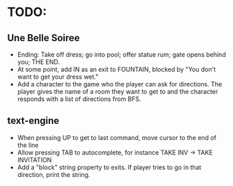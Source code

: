# TODO:

## Une Belle Soiree
* Ending: Take off dress; go into pool; offer statue rum; gate opens behind you; THE END.
* At some point, add IN as an exit to FOUNTAIN, blocked by "You don't want to get your dress wet."
* Add a character to the game who the player can ask for directions. The player gives the name of a room they want to get to and the character responds with a list of directions from BFS.

## text-engine
* When pressing UP to get to last command, move cursor to the end of the line
* Allow pressing TAB to autocomplete, for instance TAKE INV -> TAKE INVITATION
* Add a "block" string property to exits. If player tries to go in that direction, print the string.

